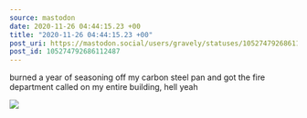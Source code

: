 ```yaml
---
source: mastodon
date: 2020-11-26 04:44:15.23 +00
title: "2020-11-26 04:44:15.23 +00"
post_uri: https://mastodon.social/users/gravely/statuses/105274792686112487
post_id: 105274792686112487
---
```

burned a year of seasoning off my carbon steel pan and got the fire department called on my entire building, hell yeah


![](/images/105274792645848180.jpg)

